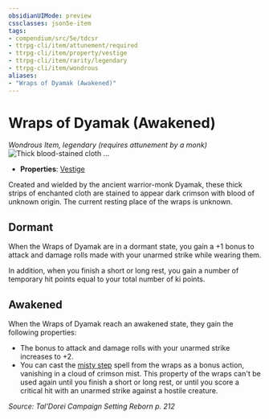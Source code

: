 ```yaml
---
obsidianUIMode: preview
cssclasses: json5e-item
tags:
- compendium/src/5e/tdcsr
- ttrpg-cli/item/attunement/required
- ttrpg-cli/item/property/vestige
- ttrpg-cli/item/rarity/legendary
- ttrpg-cli/item/wondrous
aliases: 
- "Wraps of Dyamak (Awakened)"
---
```

# Wraps of Dyamak (Awakened)
*Wondrous Item, legendary (requires attunement by a monk)*  
![Thick blood-stained cloth ...](/3-Mechanics/CLI/items/img/wrapsofdyamak.webp#right "Thick blood-stained cloth bandages affixed to two forearms. The wraps emit a red glow.")  

- **Properties**: [Vestige](/3-Mechanics/CLI/rules/item-properties.md#Vestige)

Created and wielded by the ancient warrior-monk Dyamak, these thick strips of enchanted cloth are stained to appear dark crimson with blood of unknown origin. The current resting place of the wraps is unknown.

## Dormant

When the Wraps of Dyamak are in a dormant state, you gain a +1 bonus to attack and damage rolls made with your unarmed strike while wearing them.

In addition, when you finish a short or long rest, you gain a number of temporary hit points equal to your total number of ki points.

## Awakened

When the Wraps of Dyamak reach an awakened state, they gain the following properties:

- The bonus to attack and damage rolls with your unarmed strike increases to +2.  
- You can cast the [misty step](/3-Mechanics/CLI/spells/misty-step.md) spell from the wraps as a bonus action, vanishing in a cloud of crimson mist. This property of the wraps can't be used again until you finish a short or long rest, or until you score a critical hit with an unarmed strike against a hostile creature.  

*Source: Tal'Dorei Campaign Setting Reborn p. 212*